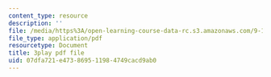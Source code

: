 ```yaml
---
content_type: resource
description: ''
file: /media/https%3A/open-learning-course-data-rc.s3.amazonaws.com/9-14-brain-structure-and-its-origins-spring-2014/07dfa721e473869511984749cacd9ab0_555128.pdf
file_type: application/pdf
resourcetype: Document
title: 3play pdf file
uid: 07dfa721-e473-8695-1198-4749cacd9ab0
---
```

